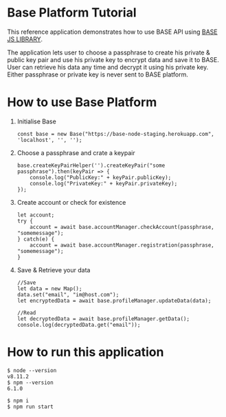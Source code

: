 # Base Platform Tutorial

This reference application demonstrates how to use BASE API using [BASE JS LIBRARY](https://github.com/bitclave/base-client-js). 

The application lets user to choose a passphrase to create his private & public key pair and use his private key to encrypt  data and save it to BASE. User can retrieve his data any time and decrypt it using his private key. Either passphrase or private key is never sent to BASE platform.

# How to use Base Platform
1. Initialise Base
    ```
    const base = new Base("https://base-node-staging.herokuapp.com", 'localhost', '', '');    
    ```

1. Choose a passphrase and crate a keypair
    ```
    base.createKeyPairHelper('').createKeyPair("some passphrase").then(keyPair => {
        console.log("PublicKey:" + keyPair.publicKey);
        console.log("PrivateKey:" + keyPair.privateKey);     
    });
    ```

1. Create account or check for existence
    ```
    let account;
    try {
        account = await base.accountManager.checkAccount(passphrase, "somemessage");
    } catch(e) {
        account = await base.accountManager.registration(passphrase, "somemessage");
    }
    ```

1. Save & Retrieve your data
    ```
    //Save
    let data = new Map();
    data.set("email", "im@host.com");
    let encryptedData = await base.profileManager.updateData(data);

    //Read
    let decryptedData = await base.profileManager.getData();
    console.log(decryptedData.get("email"));
    ```

# How to run this application

```
$ node --version
v8.11.2
$ npm --version
6.1.0

$ npm i
$ npm run start
```
